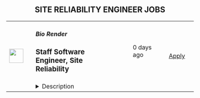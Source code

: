 <div align="center"><h2>SITE RELIABILITY ENGINEER JOBS</h2></div><table><tr>
                <td width="100" height="100" rowspan="2">
                    <img src="https://lever-client-logos.s3-us-west-2.amazonaws.com/0f4b434e-502f-4390-9819-c058d43028c1-1595260531860.png" width="38px" height="auto">
                </td>
                <td width="300">
                    <h5>Bio Render</h5>
                    <h3>Staff Software Engineer, Site Reliability</h3>
                </td>
                <td width="300">
                    <code></code>
                </td>
                <td width="200">
                <text>0 days ago</text>
                </td>
                <td width="100" rowspan="2">
                <a href="https://jobs.lever.co/biorender/8fa5d9de-2eed-4885-ae8b-bd68ee24ebdf" align="right" target="_blank">Apply</a>
                </td>
            </tr>
            <tr>
                <td colspan="3">
                <details><summary>Description</summary>
                <div>At BioRender, our mission is to accelerate the world’s ability to learn, discover and communicate science. We are passionate about democratizing science communication in order to accelerate scientific discovery and understanding. We're looking for amazing people to help create the world’s go-to-place and platform where science is communicated. Come join us!</div><div><br></div><div><span style="font-size: 11pt">As our Sr/Principal SRE in the Platform Engineering team, you'll get in on the ground floor and play a pivotal role in developing and shaping a resilient, high-performant, and secure platform for BioRender's engineering prowess. Aligned with our company mission to accelerate the world’s ability to learn, discover, and communicate science, your objective is to design, implement, and maintain robust, scalable, and fault-tolerant systemsthat our customers rely on. Harnessing the power of automation, CI/CD, and Infrastructure as Code, you'll seamlessly integrate and deploy our applications into the cloud while establishing observability enhanced with actionable alerts and automation to detect performance bottlenecks. You'll adeptly address production issues, promptly restore services, and lead post-mortems to continually enhance our engineering excellence, thereby fulfilling our company's vision to be the go-to trusted place where science is communicated.</span></div><h3>Our ideal fit:</h3><li>You have experience working in a fast-paced, competitive environment and have a deep desire to work collaboratively, solve problems, and find win/win solutions.</li><li>You are passionate about architecting and building scalable platform solutions.</li><li>You are a results-oriented individual who takes initiative and has a strong bias for action.</li><li>You’re a creative thinker who finds efficient and simple solutions and evangelizes best practices.</li><li>You have effective communication skills, a sense of ownership and drive to consistently improve yourself and others.&nbsp;</li><li>You’re a selfless team player who sees the big picture and puts common goals at the forefront of solutioning and decision-making.</li>,<h3>What you'll be doing:</h3><li>Elevate and Innovate: Enhance platform resilience by constantly seeking ways to improve the reliability, scalability and release efficiency of the platform</li><li>Develop Robust Observability and Monitoring Solutions: Define, build, deploy, maintain, and extend advanced observability and monitoring tools to bolster system reliability and availability.</li><li>Define and Monitor Performance Metrics: Play a key role in formulating and tracking Service Level Indicators (SLIs) and Service Level Objectives (SLOs) to establish precise benchmarks for system performance.</li><li>Solve Complex Issues and Conduct Root Cause Analysis: Swiftly respond to escalated incidents, troubleshoot intricate system and application problems, and conduct thorough root cause analyses to implement corrective measures.</li><li>Thought Leadership and Innovation: stay up to date with the latest industry trends and emerging technologies and iterate on best practices to increase the quality &amp; velocity of development and deliverables.</li><li>Architect Scalable and Reliable Systems: Lead in the design and architecture of scalable, distributed, fault-tolerant systems that uphold performance and reliability standards.</li><li>Mentorship and Evangelism: Champion the adoption of new technologies, disseminate best practices, and advocate for architectural patterns. Mentor and guide fellow engineers in the organization.</li>,<h3>What you bring to the table:</h3><li>12+ years of experience in the software/DevOps/SRE realm</li><li>Strong programming skills in 2 or more of these languages: javascript, typescript, python, Go</li><li>Ability to troubleshoot complex distributed systems at scale</li><li>Comfortable innovating and establishing new practices, processes, and tooling</li><li>Strong analytical skills, system design, and architecture for cloud applications</li><li>CI/CD, configuration management, monitoring, and automation expertise</li><li>Advanced knowledge of observability and best practices (ELK, Datadog, OpenTelemetry, Prometheus, Grafana)</li><li>Deployment and orchestration via AWS ECS, k8s, CloudRun etc.</li><li>Understanding of Linux, virtualization, networking, VPCs, firewalls, security groups</li><li>Hands-on knowledge of AWS and resources provisioning via CLI/API/IaC</li><li>Bachelor's degree in Computer Science, similar technical field of study, or equivalent practical experience.</li>,<h3>Why join us?</h3><li>We are mission-driven, and work collaboratively towards our shared vision of improving scientific communication and accelerating scientific discovery: BioRender figures have appeared in more than 16,000 publications!&nbsp;</li><li>It’s a product that users love! We have a world-class NPS and a community of loyal fans. <a href="https://biorender.com/testimonials/ " class="postings-link">Check out our Testimonials page </a>to see what our customers are saying about us!</li><li>We are in the top quartile for profitability and year-over-year revenue growth, with users in 200+ countries.</li><li>BioRender is an equal opportunity employer, and an inclusive hiring process and work environment is a part of our DNA.&nbsp;</li><li>We’re remote-first and have team members across Canada and the United States. A physical office in Toronto is available, but you have the flexibility to work from anywhere.&nbsp;</li><li>We’re backed by top investors, accelerators, and some of the most successful life science entrepreneurs and philanthropists in the world including Y Combinator, Malala Fund founders, and Fifty Years VC.&nbsp;</li><li>We are committed to building a warm, inclusive, and diverse environment. Check out how we make sure our <a href="https://www.biorender.com/biorender-careers" class="postings-link">employees come first.</a></li><div><br></div><div>If your interest is piqued, please apply. We'd love to hear from you. Also, be sure to check out other listings on our <a href="https://jobs.lever.co/biorender" class="postings-link">Careers page</a>. BioRender is now remote-first, with plans to bring everyone together at our Toronto office a few times each year. </div><div><br></div><div>We are committed to providing work environments which promote the health, safety and well-being of all employees in accordance with public health regulations and guidance. Accordingly, as a condition of any offer of employment, employees are required to provide evidence of full vaccination or have an approved exemption in accordance with the Ontario Human Rights Code.</div><div><br></div><div>BioRender is an equal opportunity employer and, as such does not discriminate on the basis of race, colour, religion, sex, national origin, age, sexual orientation, disability or any other characteristic protected by applicable laws.&nbsp; Selection decisions are solely based on job-related factors.</div>
                </details>
                </td>
            </tr></table>